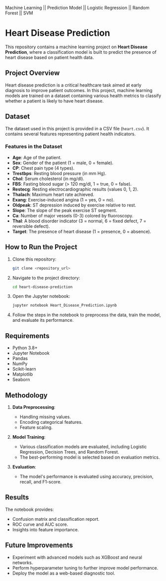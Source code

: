 Machine Learning || Prediction Model || Logistic Regression || Random Forest || SVM
# Heart Disease Prediction

This repository contains a machine learning project on **Heart Disease Prediction**, where a classification model is built to predict the presence of heart disease based on patient health data.

## Project Overview
Heart disease prediction is a critical healthcare task aimed at early diagnosis to improve patient outcomes. In this project, machine learning models are trained on a dataset containing various health metrics to classify whether a patient is likely to have heart disease.

## Dataset
The dataset used in this project is provided in a CSV file (`heart.csv`). It contains several features representing patient health indicators.

### Features in the Dataset
- **Age**: Age of the patient.
- **Sex**: Gender of the patient (1 = male, 0 = female).
- **CP**: Chest pain type (4 types).
- **Trestbps**: Resting blood pressure (in mm Hg).
- **Chol**: Serum cholesterol (in mg/dl).
- **FBS**: Fasting blood sugar (> 120 mg/dl, 1 = true, 0 = false).
- **Restecg**: Resting electrocardiographic results (values 0, 1, 2).
- **Thalach**: Maximum heart rate achieved.
- **Exang**: Exercise-induced angina (1 = yes, 0 = no).
- **Oldpeak**: ST depression induced by exercise relative to rest.
- **Slope**: The slope of the peak exercise ST segment.
- **Ca**: Number of major vessels (0-3) colored by fluoroscopy.
- **Thal**: A blood disorder indicator (3 = normal, 6 = fixed defect, 7 = reversible defect).
- **Target**: The presence of heart disease (1 = presence, 0 = absence).

## How to Run the Project
1. Clone this repository:
   ```bash
   git clone <repository_url>
   ```
2. Navigate to the project directory:
   ```bash
   cd heart-disease-prediction
   ```
3. Open the Jupyter notebook:
   ```bash
   jupyter notebook Heart_Disease_Prediction.ipynb
   ```
4. Follow the steps in the notebook to preprocess the data, train the model, and evaluate its performance.

## Requirements
- Python 3.8+
- Jupyter Notebook
- Pandas
- NumPy
- Scikit-learn
- Matplotlib
- Seaborn

## Methodology
1. **Data Preprocessing**:
   - Handling missing values.
   - Encoding categorical features.
   - Feature scaling.

2. **Model Training**:
   - Various classification models are evaluated, including Logistic Regression, Decision Trees, and Random Forest.
   - The best-performing model is selected based on evaluation metrics.

3. **Evaluation**:
   - The model's performance is evaluated using accuracy, precision, recall, and F1-score.

## Results
The notebook provides:
- Confusion matrix and classification report.
- ROC curve and AUC score.
- Insights into feature importance.

## Future Improvements
- Experiment with advanced models such as XGBoost and neural networks.
- Perform hyperparameter tuning to further improve model performance.
- Deploy the model as a web-based diagnostic tool.
